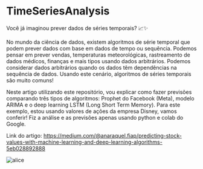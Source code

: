 # TimeSeriesAnalysis

Você já imaginou prever dados de séries temporais? 📈✨

No mundo da ciência de dados, existem algoritmos de série temporal que podem prever dados com base em dados de tempo ou sequência. Podemos pensar em prever vendas, temperaturas meteorológicas, rastreamento de dados médicos, finanças e mais tipos usando dados arbitrários. Podemos considerar dados arbitrários quando os dados têm dependências na sequência de dados. Usando este cenário, algoritmos de séries temporais são muito comuns!

Neste artigo utilizando este repositório, vou explicar como fazer previsões comparando três tipos de algoritmos: Prophet do Facebook (Meta), modelo ARIMA e o deep learning LSTM (Long Short Term Memory). Para este exemplo, estou usando valores de ações da empresa Disney, vamos conferir! Fiz a análise e as previsões apenas usando python e colab do Google.

Link do artigo: https://medium.com/@anaraquel.fiap/predicting-stock-values-with-machine-learning-and-deep-learning-algorithms-5eb028892888

![alice](https://github.com/AnaRaquelCafe/TimeSeriesAnalysis/assets/46449538/872fd846-3cfb-4b16-a827-3f4332dae019)
